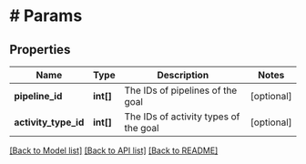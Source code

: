 # # Params

## Properties

Name | Type | Description | Notes
------------ | ------------- | ------------- | -------------
**pipeline_id** | **int[]** | The IDs of pipelines of the goal | [optional]
**activity_type_id** | **int[]** | The IDs of activity types of the goal | [optional]

[[Back to Model list]](../README.md#documentation-for-models) [[Back to API list]](../README.md#documentation-for-api-endpoints) [[Back to README]](../README.md)
